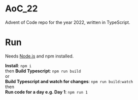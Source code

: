 # AoC_22

Advent of Code repo for the year 2022, written in TypeScript.

# Run

Needs [Node.js](https://nodejs.org/en/) and npm installed.

**Install**: `npm i`  
then
**Build Typescript**: `npm run build`  
or  
**Build Typescript and watch for changes**: `npm run build:watch`  
then  
**Run code for a day e.g. Day 1**: `npm run 1`
